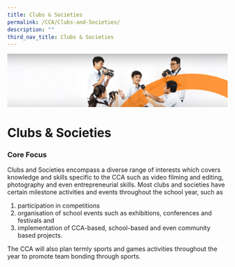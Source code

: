 ```yaml
---
title: Clubs & Societies
permalink: /CCA/Clubs-and-Societies/
description: ""
third_nav_title: Clubs & Societies
---
```

![](/images/cca.jpg)

Clubs & Societies
=================

### Core Focus

Clubs and Societies encompass a diverse range of interests which covers knowledge and skills specific to the CCA such as video filming and editing, photography and even entrepreneurial skills. Most clubs and societies have certain milestone activities and events throughout the school year, such as

1.  participation in competitions
2.  organisation of school events such as exhibitions, conferences and festivals and
3.  implementation of CCA-based, school-based and even community based projects.

The CCA will also plan termly sports and games activities throughout the year to promote team bonding through sports.